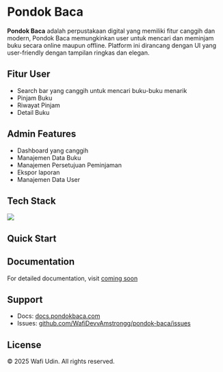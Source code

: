 # Pondok Baca

**Pondok Baca** adalah perpustakaan digital yang memiliki fitur canggih dan modern, Pondok Baca memungkinkan user untuk mencari dan meminjam buku secara online maupun offline. Platform ini dirancang dengan UI yang user-friendly dengan tampilan ringkas dan elegan.

## Fitur User
- Search bar yang canggih untuk mencari buku-buku menarik
- Pinjam Buku
- Riwayat Pinjam
- Detail Buku

## Admin Features
- Dashboard yang canggih
- Manajemen Data Buku
- Manajemen Persetujuan Peminjaman
- Ekspor laporan
- Manajemen Data User

## Tech Stack
<p>
  <img src="https://skillicons.dev/icons?i=mysql,laravel,redis,tailwind&perline=7" />
</p>


## Quick Start


## Documentation
For detailed documentation, visit [coming soon](https://github.com/WafiDevvAmstrongg/pondok-baca.git)


## Support
- Docs: [docs.pondokbaca.com](https://github.com/WafiDevvAmstrongg/pondok-bacagit)
- Issues: [github.com/WafiDevvAmstrongg/pondok-baca/issues](https://github.com/WafiDevvAmstrongg/pondok-baca/issues)

## License
© 2025 Wafi Udin. All rights reserved.
